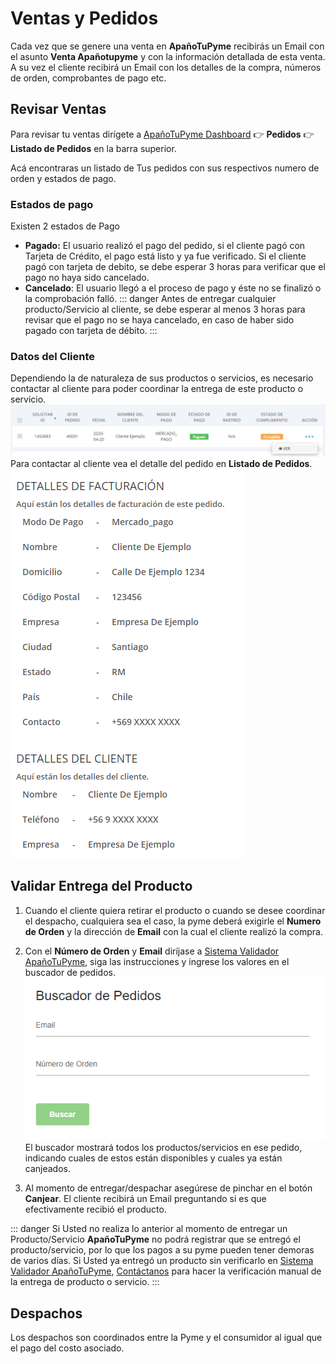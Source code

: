 # Ventas y Pedidos

Cada vez que se genere una venta en **ApañoTuPyme** recibirás un Email con el asunto **Venta Apañotupyme** y con la información detallada de esta venta. A su vez el cliente recibirá un Email con los detalles de la compra, números de orden, comprobantes de pago etc.

## Revisar Ventas

Para revisar tu ventas dirígete a [ApañoTuPyme Dashboard](https://pyme.apanotupyme.cl/index.php?p=login) :point_right: **Pedidos** :point_right: **Listado de Pedidos** en la barra superior.

Acá encontraras un listado de Tus pedidos con sus respectivos numero de orden y estados de pago.

### Estados de pago
Existen 2 estados de Pago
  * **Pagado:** El usuario realizó el pago del pedido, si el cliente pagó con Tarjeta de Crédito, el pago está listo y ya fue verificado. Si el cliente pagó con tarjeta de debito, se debe esperar 3 horas para verificar que el pago no haya sido cancelado.
  * **Cancelado**: El usuario llegó a el proceso de pago y éste no se finalizó o la comprobación falló.
  ::: danger
  Antes de entregar cualquier producto/Servicio al cliente, se debe esperar al menos 3 horas para revisar que el pago no se haya cancelado, en caso de haber sido pagado con tarjeta de débito.
  :::

### Datos del Cliente
Dependiendo la de naturaleza de sus productos o servicios, es necesario contactar al cliente para poder coordinar la entrega de este producto o servicio.
![](../assets/images/order/order_watch.png)
Para contactar al cliente vea el detalle del pedido en **Listado de Pedidos**.
![](../assets/images/order/billing_detail.png)
![](../assets/images/order/customer_datails.png)


## Validar Entrega del Producto
1. Cuando el cliente quiera retirar el producto o cuando se desee coordinar el despacho, cualquiera sea el caso, la pyme deberá exigirle el **Numero de Orden** y la dirección de **Email** con la cual el cliente realizó la compra.

2. Con el **Número de Orden** y **Email** diríjase a [Sistema Validador ApañoTuPyme](https://unete.apanotupyme.cl/vendor/Pyme), siga las instrucciones y ingrese los valores en el buscador de pedidos.
![](../assets/images/order/order_validator.png)
El buscador mostrará todos los productos/servicios en ese pedido, indicando cuales de estos están disponibles y cuales ya están canjeados.

3. Al momento de entregar/despachar asegúrese de pinchar en el botón **Canjear**. El cliente recibirá un Email preguntando si es que efectivamente recibió el producto.
 
::: danger
Si Usted no realiza lo anterior al momento de entregar un Producto/Servicio **ApañoTuPyme** no podrá registrar que se entregó el producto/servicio, por lo que los pagos a su pyme pueden tener demoras de varios días. Si Usted ya entregó un producto sin verificarlo en [Sistema Validador ApañoTuPyme](https://unete.apanotupyme.cl/vendor/Pyme), [Contáctanos](./contact.html) para hacer la verificación manual de la entrega de producto o servicio.
:::

## Despachos
Los despachos son coordinados entre la Pyme y el consumidor al igual que el pago del costo asociado. 